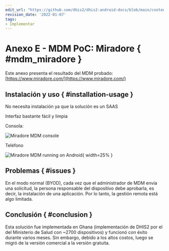 ```yaml
---
edit_url: "https://github.com/dhis2/dhis2-android-docs/blob/main/content/mdm/A-e-miradore.md"
revision_date: '2022-01-07'
tags:
- Implementar
---
```


# Anexo E - MDM PoC: Miradore { #mdm_miradore }

Este anexo presenta el resultado del MDM probado: [https://www.miradore.com/](https://www.miradore.com/)


## Instalación y uso { #installation-usage } 

No necesita instalación ya que la solución es un SAAS

Interfaz bastante fácil y limpia

Consola:

![Miradore MDM console](resources/images/mdm-image3.png)


Teléfono

![Miradore MDM running on Android](resources/images/mdm-image1.png){ width=25% }


## Problemas  { #issues } 

En el modo normal (BYOD), cada vez que el administrador de MDM envía una solicitud, la persona responsable del dispositivo debe aprobarla, es decir, la instalación de una aplicación. Por lo tanto, la gestión remota está algo limitada.


## Conclusión { #conclusion } 

Esta solución fue implementada en Ghana (implementación de DHIS2 por el del Ministerio de Salud con ~2700 dispositivos) y funcionó con éxito durante varios meses. Sin embargo, debido a los altos costos, luego se migró de la versión comercial a la versión gratuita.

